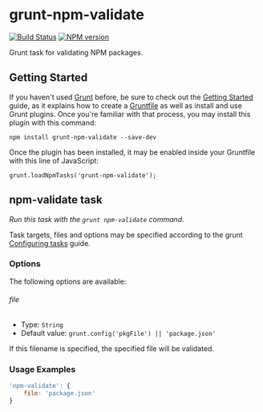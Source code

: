 grunt-npm-validate
==================
[![Build Status](https://travis-ci.org/joshuaspence/grunt-npm-validate.png)](http://travis-ci.org/joshuaspence/grunt-npm-validate)
[![NPM version](https://badge.fury.io/js/grunt-npm-validate.png)](http://badge.fury.io/js/grunt-npm-validate)

Grunt task for validating NPM packages.

Getting Started
---------------
If you haven't used [Grunt](http://gruntjs.com/) before, be sure to check out
the [Getting Started](http://gruntjs.com/getting-started) guide, as it explains
how to create a [Gruntfile](http://gruntjs.com/sample-gruntfile) as well as
install and use Grunt plugins. Once you're familiar with that process, you may
install this plugin with this command:

    npm install grunt-npm-validate --save-dev

Once the plugin has been installed, it may be enabled inside your Gruntfile with this line of JavaScript:

    grunt.loadNpmTasks('grunt-npm-validate');

npm-validate task
-----------------
*Run this task with the `grunt npm-validate` command.*

Task targets, files and options may be specified according to the grunt
[Configuring tasks](http://gruntjs.com/configuring-tasks) guide.

### Options
The following options are available:

###### file
- Type: `String`
- Default value: `grunt.config('pkgFile') || 'package.json'`

If this filename is specified, the specified file will be validated.

### Usage Examples
```js
'npm-validate': {
    file: 'package.json'
}
```
